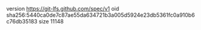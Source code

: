 version https://git-lfs.github.com/spec/v1
oid sha256:5440ca0de7c87ae55da634721b3a005d5924e23db5361fc0a910b6c76db35183
size 11148
